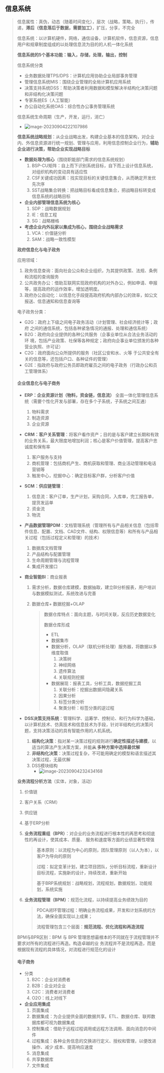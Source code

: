 ## 信息系统

> 信息属性：真伪，动态（随着时间变化），层次（战略，策略，执行），传递，**滞后（信息落后于数据，需要加工）**，扩压，分享，不完全
>
> 信息系统：以计算机硬件，网络，通信设备，计算机软件，信息资源，信息用户和规章制度组成的以处理信息流为目的的人机一体化系统
>
> **信息系统的5个基本功能：输入，存储，处理，输出，控制**
>
> 信息系统分类
>
> - 业务数据处理TPS/DPS：计算机应用协助企业局部事务管理
> - 管理信息系统MIS：围绕企业管理的全局计算机应用系统
> - 决策支持系统DSS：帮助决策者利用数据和模型解决半结构化决策问题和非结构化决策问题
> - 专家系统ES（人工智能）
> - 办公自动化系统OAS：综合性办公事务管理系统
>
> 信息系统生命周期（生产，开发，运行，消亡）
>
> - ![image-20230904222107986](./assets/image-20230904222107986.png) 
>
> 
>
> **信息系统战略规划**：从企业战略出发，构建企业基本的信息架构，对企业内、外信息资源进行统一规划、管理与应用，利用信息控制企业行为，**辅助企业进行决策，帮助企业实现战略目标**
>
> - **数据处理为核心**（围绕职能部门需求的信息系统规划）
>   1. BSP-CU矩阵：自上而下识别系统目标，自下而上设计信息系统，对组织机构的变动具有适应性
>   2. CSF关键成功因素：找实现目标的关键信息集合，从而确定开发优先次序
>   3. SST战略集合转换：把战略目标看成信息集合，把战略目标转变成信息系统的战略目标
> - **企业内部管理信息系统为核心**
>   1. SDP：战略数据规划
>   2. IE：信息工程
>   3. SG：战略栅格
> - **考虑企业内外玩家以集成为核心，围绕企业战略需求**
>   1. VCA：价值链分析
>   2. SAM：战略一致性模型
>
> 
>
> **政府信息化与电子政务**
>
>  应用领域：
>
> 1. 政务信息查询：面向社会公众和企业组织，为其提供政策、法规、条例和流程的查询服务
> 2. 公共政务办公：借助互联网实现政府机构的对外办公，例如申请、申报等，提高政府的运作效率，增加透明度。
> 3. 政府办公自动化：以信息化手段提高政府机构内部办公的效率，如公文报送、信息通知和信息查询等
>
> 电子政务分类：
>
> - G2G：政府上下级之间电子政务活动（计划管理、社会经济统计等；政府 之间的通信系统，包括各种紧急情况的通报、处理和通信系统）
> - B2G：政府向企业提供的各种公共服务（企事业单位从合法业务活动的环 境，包括产业政策、社保等各种规定；政府向企事业单位颁发的各种营业执照、许可证）
> - C2G：政府面向公众所提供的服务（社区公安和水、火等 于公共安全有关的信息等，还包括户口、各种证件的管理）
> - G2E：指政府与政府公务员即政府雇员之间的电子政务（行政办公和员工管理体系）
>
> 
>
> ####  **企业信息化与电子商务**
>
> - **ERP：企业资源计划（物料，资金链，信息流）** 全面一体化管理信息系统（需要个性化开发与部署，存在多个子系统，子系统之间互通）
>
>   1. 物料需求
>   1. 制造资源
>   1. 企业资源
>
> - **CRM：客户关系管理**：将客户看作资产；目的是与客户建立长期和有效的业务关系，最大限度地增加利润；核心是客户价值管理，提高客户忠诚度和保有率
>
>   1. 客户服务与支持
>   2. 商机管理：包括商机产生、商机获取和管理、商业活动管理和电话营销等
>   3. 触发中心，挖掘中心：确定目标客户群，分析客户价值
>
> - **SCM：供应链管理**：
>
>   1. 信息流：客户订单，生产计划，采购合同，入库单，完工报告单，提货发运单
>   2. 资金流
>   3. 物流
>
> - **产品数据管理PDM**：文档管理系统（管理所有与产品相关信息（包括零件信息、配置、文档、CAD文件、结构、权限信息等）和所有与产品相关过程（包括过程定义和管理）的技术）
>
>   1. 数据库文档管理
>   2. 产品结构与配置管理
>   3. 生命周期管理与流程管理
>   4. 集成开发接口
>
> - **商业智能BI**：商业报表
>
>   1. 需求分析，数据仓库建模，数据抽取，建立BI分析报表，用户培训与数据模拟测试，系统改进与完善
>
>   2. 数据仓库+ 数据挖掘+OLAP
>
>      > 数据仓库特点：面向主题，与时间关联，反应历史数据变化
>      >
>      > 数据仓库形成
>      >
>      > - ETL
>      > - 数据集市
>      > - 数据分析，OLAP（联机分析处理）服务器，将数据以多维度取值
>      >   1. 决策树
>      >   2. 神经网络
>      >   3. 遗传算法
>      >   4. 关联规则挖掘
>      > - 数据展现：报表工具，分析工具，数据挖掘工具
>      >   1. 关联分析：挖掘出数据间隐藏关系
>      >   2. 因果分析
>      >   3. 标签分类分析
>      >   4. 聚类分析：标签分类的逆过程
>
> - **DSS决策支持系统**：管理科学、运筹学、控制论、和行为科学为基础，以计算机技术、仿真技术和信息技术为手段，针对半结构化的决策问题，支持决策活动的具有智能作用的人机系统。
>
>   1. **结构化决策**：指对某一决策过程的规则进行**确定性描述与建模**，以适当的算法产生决策方案，并能**从 多种方案中选择最优解**
>   2. **非结构化决策**：决策过程复杂，不可能用确定的模型和语言描述其决策过程，无最优解
>   3. DSS模块结构
>      - ![image-20230904232434168](./assets/image-20230904232434168.png) 
>
> 
>
> **业务流程分析方法**（实体，对象，活动）
>
> 1. 价值链
>
> 2. 客户关系（CRM）
>
> 3. 供应链
>
> 4. 基于ERP分析
>
> 5. **业务流程重组（BPR）**：对企业的业务流程进行根本性的再思考和彻底性的再设计，使其成本、质量、 服务和速度等方面的业绩显著性增强
>
>    > 基本原则：以流程为中心的原则，团队管理原则（以人为本），以客户为导向的原则
>    >
>    > 过程：拟定变革计划，建立项目团队，分析目标流程，重新设计目标流程，实施新的设计，持续改进，重新开始
>    >
>    > 基于BRP系统规划：战略规划，流程规划，数据规划，功能规划，系统实施
>
> 6. **业务流程管理（BPM）**：规范化流程，以持续提高业务绩效为目的
>
>    > PDCA闭环管理过程：明确业务流程成果，开发和计划系统的方法，确保全面实现以上成果；
>    >
>    > 流程管理包含三个层面：**规范流程、优化流程和再造流程**
>
> BPM与BPR区别：BPM 与 BPR 管理思想最根本的不同就在于流程管理并不要求对所有的流程进行再造。构造卓越的业 务流程并不是流程再造，而是根据现有流程的具体情况，对流程进行规范化的设计
>
> 
>
> #### **电子商务**
>
> - 分类
>   1. B2C：企业对消费者
>   2. B2B：企业对企业
>   3. C2C：消费者对消费者
>   4. O2O：线上对线下
> - **企业应用集成**
>   1. 页面集成
>   2. 数据集成：为企业提供全面的数据共享。ETL、数据仓库、联邦数据库都可视为数据集成
>   3. 控制集成：借助于远程过程调用或远程方法调用、面向消息的中间件
>   4. 过程集成：各种业务信息的交换进行定义、授权和管理，以便改进操作、减少 成本、提高响应速度
>   5. 消息集成
>   6. 共享数据库
>   7. 文件集成

